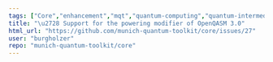 ```yaml
---
tags: ["Core","enhancement","mqt","quantum-computing","quantum-intermediate-representation","tum"]
title: "\u2728 Support for the powering modifier of OpenQASM 3.0"
html_url: "https://github.com/munich-quantum-toolkit/core/issues/27"
user: "burgholzer"
repo: "munich-quantum-toolkit/core"
---
```


